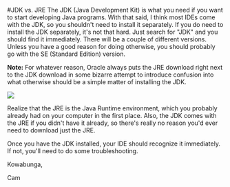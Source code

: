 #JDK vs. JRE
The JDK (Java Development Kit) is what you need if you want to start developing Java programs. With that said, I think most IDEs come with the JDK, so you shouldn't need to install it separately. If you do need to install the JDK separately, it's not that hard. Just search for "JDK" and you should find it immediately. There will be a couple of different versions. Unless you have a good reason for doing otherwise, you should probably go with the SE (Standard Edition) version.

**Note:** For whatever reason, Oracle always puts the JRE download right next to the JDK download in some bizarre attempt to introduce confusion into what otherwise should be a simple matter of installing the JDK.

![](http://christensenacademy.org/modules/java-getting-started/textpages/jdk-vs-jre.png)

Realize that the JRE is the Java Runtime environment, which you probably already had on your computer in the first place. Also, the JDK comes with the JRE if you didn't have it already, so there's really no reason you'd ever need to download just the JRE.

Once you have the JDK installed, your IDE should recognize it immediately. If not, you'll need to do some troubleshooting.

Kowabunga,

Cam